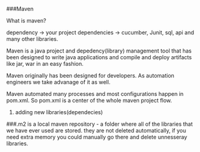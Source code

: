 ###Maven

What is maven?


dependency -> your project dependencies -> cucumber, Junit, sql, api and many other libraries.

Maven is a java project and depedency(library) management tool that has been designed to write 
java applications and compile and deploy artifacts like jar, war in an easy fashion. 

Maven originally has been designed for developers. As automation engineers we take advanage of it as well. 

Maven automated many processes and most configurations happen in pom.xml.
So pom.xml is a center of the whole maven project flow.
1. adding new libraries(dependecies)


###.m2 
is a local maven repository - a folder where all of the libraries that we have ever used are stored.
they are not deleted automatically, if you need extra memory you could manually go there and delete unnesseray
libraries.



